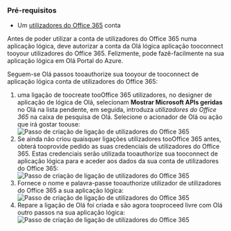 ### <a name="prerequisites"></a>Pré-requisitos
* Um [utilizadores do Office 365](https://office365.com) conta  

Antes de poder utilizar a conta de utilizadores do Office 365 numa aplicação lógica, deve autorizar a conta da Olá lógica aplicação tooconnect tooyour utilizadores do Office 365. Felizmente, pode fazê-facilmente na sua aplicação lógica em Olá Portal do Azure.  

Seguem-se Olá passos tooauthorize sua tooyour de tooconnect de aplicação lógica conta de utilizadores do Office 365:  

1. uma ligação de toocreate tooOffice 365 utilizadores, no designer de aplicação de lógica de Olá, selecionam **Mostrar Microsoft APIs geridas** no Olá na lista pendente, em seguida, introduza *utilizadores do Office 365* na caixa de pesquisa de Olá. Selecione o acionador de Olá ou ação que irá gostar toouse:  
   ![Passo de criação de ligação de utilizadores do Office 365](./media/connectors-create-api-office365users/office365users-1.png)  
2. Se ainda não criou quaisquer ligações utilizadores tooOffice 365 antes, obterá tooprovide pedido as suas credenciais de utilizadores do Office 365. Estas credenciais serão utilizada tooauthorize sua tooconnect de aplicação lógica para e aceder aos dados da sua conta de utilizadores do Office 365:  
   ![Passo de criação de ligação de utilizadores do Office 365](./media/connectors-create-api-office365users/office365users-2.png)  
3. Fornece o nome e palavra-passe tooauthorize utilizador de utilizadores do Office 365 a sua aplicação lógica:  
   ![Passo de criação de ligação de utilizadores do Office 365](./media/connectors-create-api-office365users/office365users-3.png)  
4. Repare a ligação de Olá foi criada e são agora tooproceed livre com Olá outro passos na sua aplicação lógica:  
   ![Passo de criação de ligação de utilizadores do Office 365](./media/connectors-create-api-office365users/office365users-4.png)  

